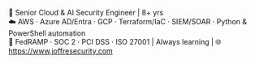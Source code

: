 🔐 Senior Cloud & AI Security Engineer | 8+ yrs  
☁️ AWS · Azure AD/Entra · GCP · Terraform/IaC · SIEM/SOAR · Python & PowerShell automation  
📜 FedRAMP · SOC 2 · PCI DSS · ISO 27001  |  Always learning  |  🌐 https://www.joffresecurity.com
